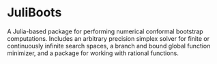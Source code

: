 JuliBoots
=========

A Julia-based package for performing numerical conformal bootstrap computations. Includes an arbitrary precision simplex solver for finite or continuously infinite search spaces, a branch and bound global function minimizer, and a package for working with rational functions.
